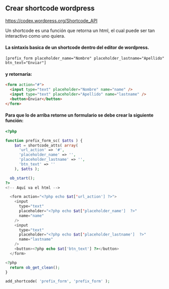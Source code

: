 ## Crear shortcode wordpress

https://codex.wordpress.org/Shortcode_API

Un shortcode es una función que retorna un html, el cual puede ser tan interactivo como uno quiera.

#### La sintaxis basica de un shortcode dentro del editor de wordpress.

```
[prefix_form placeholder_name="Nombre" placeholder_lastname="Apellido" btn_text="Enviar"]
```
#### y retornaría:

```html
<form action="#">
  <input type="text" placeholder="Nombre" name="name" />
  <input type="text" placeholder="Apellido" name="lastname" />
  <button>Enviar</button>
</form>
```

#### Para que lo de arriba retorne un formulario se debe crear la siguiente función:

```PHP
<?php

function prefix_form_sc( $atts ) {
    $at = shortcode_atts( array(
      'url_action' => '#',
      'placeholder_name' => '',
      'placeholder_lastname' => '',
      'btn_text' => ''
    ), $atts );

  ob_start();
?>
<!-- Aquí va el html -->

  <form action="<?php echo $at['url_action'] ?>">
    <input
      type="text"
      placeholder="<?php echo $at['placeholder_name']  ?>"
      name="name"
    />
    <input
      type="text"
      placeholder="<?php echo $at['placeholder_lastname']  ?>"
      name="lastname"
    />
    <button><?php echo $at['btn_text'] ?></button>
  </form>

<?php
  return ob_get_clean();
}

add_shortcode( 'prefix_form', 'prefix_form' );
```
